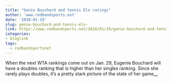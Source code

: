 ```yaml
---
title: "Genie Bouchard and tennis Elo ratings"
author: 'www.redbandsports.net'
date: '2018-01-19'
slug: genie-bouchard-and-tennis-elo-
link: https://www.redbandsports.net/2018/01/19/genie-bouchard-and-tennis-elo-ratings/
categories:
- bloglink
tags:
  - redbandsportsnet
---
```


When the next WTA rankings come out on Jan. 29, Eugenie Bouchard will have a doubles ranking that is higher than her singles ranking. Since she rarely plays doubles, it’s a pretty stark picture of the state of her game[... <i class="fas fa-external-link-alt"></i>](https://www.redbandsports.net/2018/01/19/genie-bouchard-and-tennis-elo-ratings/)


